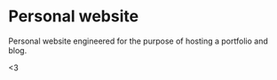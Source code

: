 # Personal website

Personal website engineered for the purpose of hosting a portfolio and blog.

<3
